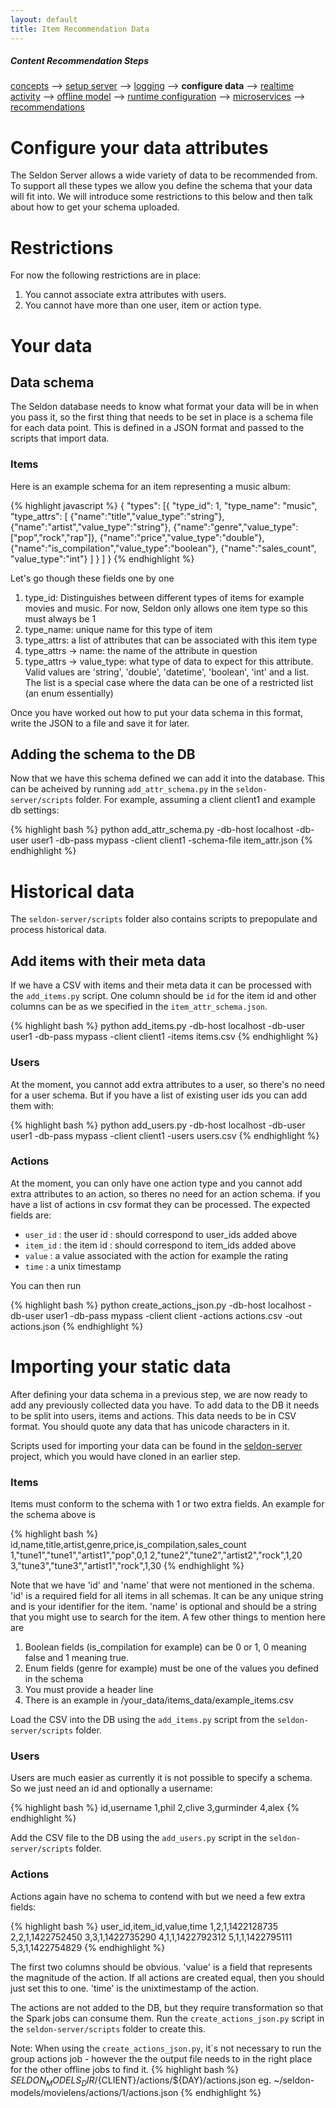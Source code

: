 ```yaml
---
layout: default
title: Item Recommendation Data
---
```


##### Content Recommendation Steps

[concepts](/concepts.html) --> [setup server](/seldon-server-setup.html) --> [logging](/seldon-logging.html) --> **configure data** --> [realtime activity](/realtime-activity-data.html) --> [offline model](/offline-models.html) --> [runtime configuration](/runtime-recommendation.html) --> [microservices](pluggable-recommendation-algorithms.html) --> [recommendations](api.html)

# Configure your data attributes

The Seldon Server allows a wide variety of data to be recommended from. To support all these types we allow you define the schema that your data will fit into. We will introduce some restrictions to this below and then talk about how to get your schema uploaded.

# Restrictions

For now the following restrictions are in place:

 1. You cannot associate extra attributes with users.
 2. You cannot have more than one user, item or action type.

# Your data

## Data schema
 
The Seldon database needs to know what format your data will be in when you pass it, so the first thing that needs to be set in place is a schema file for each data point. This is defined in a JSON format and passed to the scripts that import data.

### Items
 
Here is an example schema for an item representing a music album:

{% highlight javascript %}
	{
    "types": [{
            "type_id": 1,
            "type_name": "music",
            "type_attrs": [
                {"name":"title","value_type":"string"},
                {"name":"artist","value_type":"string"},
                {"name":"genre","value_type":["pop","rock","rap"]},
                {"name":"price","value_type":"double"},
                {"name":"is_compilation","value_type":"boolean"},
                {"name":"sales_count", "value_type":"int"}
                ]
            }
            ]
	}
{% endhighlight %}

Let's go though these fields one by one

 1. type_id: Distinguishes between different types of items for example movies and music. For now, Seldon only allows one item type so this must always be 1
 1. type_name: unique name for this type of item
 1. type_attrs: a list of attributes that can be associated with this item type
 1. type_attrs -> name: the name of the attribute in question
 1. type_attrs -> value_type: what type of data to expect for this attribute. Valid values are 'string', 'double', 'datetime', 'boolean', 'int' and a list. The list is a special case where the data can be one of a restricted list (an enum essentially)

 Once you have worked out how to put your data schema in this format, write the JSON to a file and save it for later.

## Adding the schema to the DB

Now that we have this schema defined we can add it into the database. This can be acheived by running `add_attr_schema.py` in the `seldon-server/scripts` folder. For example, assuming a client client1 and example db settings:

{% highlight bash %}
python add_attr_schema.py -db-host localhost -db-user user1 -db-pass mypass -client client1 -schema-file item_attr.json
{% endhighlight %}

# Historical data
The `seldon-server/scripts` folder also contains scripts to prepopulate and process historical data.

## Add items with their meta data
If we have a CSV with items and their meta data it can be processed with the `add_items.py` script. One column should be `id` for the item id and other columns can be as we specified in the `item_attr_schema.json`.

{% highlight bash %}
python add_items.py -db-host localhost -db-user user1 -db-pass mypass -client client1 -items items.csv
{% endhighlight %}

### Users
 
 At the moment, you cannot add extra attributes to a user, so there's no need for a user schema. But if you have a list of existing user ids you can add them with:

{% highlight bash %}
python add_users.py -db-host localhost -db-user user1 -db-pass mypass -client client1 -users users.csv
{% endhighlight %}

### Actions

 At the moment, you can only have one action type and you cannot add extra attributes to an action, so theres no need for an action schema. if you have a list of actions in csv format they can be processed. The expected fields are:
 
 * `user_id` : the user id : should correspond to user_ids added above
 * `item_id` : the item id : should correspond to item_ids added above
 * `value` : a value associated with the action for example the rating
 * `time` : a unix timestamp

You can then run

{% highlight bash %}
python create_actions_json.py -db-host localhost -db-user user1 -db-pass mypass -client client -actions actions.csv -out actions.json
{% endhighlight %}


# Importing your static data

After defining your data schema in a previous step, we are now ready to add any previously collected data you have. To add data to the DB it needs to be split into users, items and actions. This data needs to be in CSV format. You should quote any data that has unicode characters in it.

Scripts used for importing your data can be found in the [seldon-server](https://github.com/SeldonIO/seldon-server) project, which you would have cloned in an earlier step.

### Items

Items must conform to the schema with 1 or two extra fields. An example for the schema above is

{% highlight bash %}
id,name,title,artist,genre,price,is_compilation,sales_count
1,"tune1","tune1","artist1","pop",0,1
2,"tune2","tune2","artist2","rock",1,20
3,"tune3","tune3","artist1","rock",1,30
{% endhighlight %}

Note that we have 'id' and 'name' that were not mentioned in the schema. 'id' is a required field for all items in all schemas. It can be any unique string and is your identifier for the item. 'name' is optional and should be a string that you might use to search for the item. A few other things to mention here are

 1. Boolean fields (is_compilation for example) can be 0 or 1, 0 meaning false and 1 meaning true.
 1. Enum fields (genre for example) must be one of the values you defined in the schema
 1. You must provide a header line
 1. There is an example in /your_data/items_data/example_items.csv

Load the CSV into the DB using the `add_items.py` script from the `seldon-server/scripts` folder.
 
### Users
 
Users are much easier as currently it is not possible to specify a schema. So we just need an id and optionally a username:

{% highlight bash %}
id,username
1,phil
2,clive
3,gurminder
4,alex
{% endhighlight %}

Add the CSV file to the DB using the `add_users.py` script in the `seldon-server/scripts` folder.

### Actions

Actions again have no schema to contend with but we need a few extra fields:

{% highlight bash %}
user_id,item_id,value,time
1,2,1,1422128735
2,2,1,1422752450
3,3,1,1422735290
4,1,1,1422792312
5,1,1,1422795111
5,3,1,1422754829
{% endhighlight %}

The first two columns should be obvious. 'value' is a field that represents the magnitude of the action. If all actions are created equal, then you should just set this to one. 'time' is the unixtimestamp of the action.

The actions are not added to the DB, but they require transformation so that the Spark jobs can consume them. Run the `create_actions_json.py` script in the `seldon-server/scripts` folder to create this.

Note: When using the `create_actions_json.py`, it`s not necessary to run the group actions job - however the  the output file needs to in the right place for the other offline jobs to find it.
{% highlight bash %}
${SELDON_MODELS_DIR}/${CLIENT}/actions/${DAY}/actions.json
eg.
~/seldon-models/movielens/actions/1/actions.json
{% endhighlight %}


